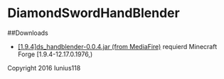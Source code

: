 # DiamondSwordHandBlender

##Downloads
+ [[1.9.4]ds_handblender-0.0.4.jar (from MediaFire)](http://www.mediafire.com/download/10875mm883ur1br) requierd Minecraft Forge [1.9.4-12.17.0.1976,)

Copyright 2016 Iunius118
